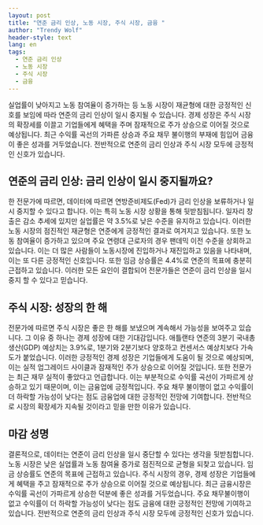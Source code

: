 ```yaml
---
layout: post
title: "연준 금리 인상, 노동 시장, 주식 시장, 금융 "
author: "Trendy Wolf"
header-style: text
lang: en
tags:
  - 연준 금리 인상
  - 노동 시장
  - 주식 시장
  - 금융
---
```


실업률이 낮아지고 노동 참여율이 증가하는 등 노동 시장이 재균형에 대한 긍정적인 신호를 보임에 따라 연준의 금리 인상이 일시 중지될 수 있습니다. 경제 성장은 주식 시장의 확장세를 이끌고 기업들에게 혜택을 주며 잠재적으로 주가 상승으로 이어질 것으로 예상됩니다. 최근 수익률 곡선의 가파른 상승과 주요 채무 불이행의 부재에 힘입어 금융이 좋은 성과를 거두었습니다. 전반적으로 연준의 금리 인상과 주식 시장 모두에 긍정적인 신호가 있습니다. 

## 연준의 금리 인상: 금리 인상이 일시 중지될까요?

한 전문가에 따르면, 데이터에 따르면 연방준비제도(Fed)가 금리 인상을 보류하거나 일시 중지할 수 있다고 합니다. 이는 특히 노동 시장 상황을 통해 뒷받침됩니다. 일자리 창출은 감소 추세에 있지만 실업률은 약 3.5%로 낮은 수준을 유지하고 있습니다. 이러한 노동 시장의 점진적인 재균형은 연준에게 긍정적인 결과로 여겨지고 있습니다. 또한 노동 참여율이 증가하고 있으며 주요 연령대 근로자의 경우 팬데믹 이전 수준을 상회하고 있습니다. 이는 더 많은 사람들이 노동시장에 진입하거나 재진입하고 있음을 나타내며, 이는 또 다른 긍정적인 신호입니다. 또한 임금 상승률은 4.4%로 연준의 목표에 충분히 근접하고 있습니다. 이러한 모든 요인이 결합되어 전문가들은 연준이 금리 인상을 일시 중지 할 수 있다고 믿습니다. 

## 주식 시장: 성장의 한 해

전문가에 따르면 주식 시장은 좋은 한 해를 보냈으며 계속해서 가능성을 보여주고 있습니다. 그 이유 중 하나는 경제 성장에 대한 기대감입니다. 애틀랜타 연준의 3분기 국내총생산(GDP) 예상치는 3.9%로, 1분기와 2분기보다 양호하고 컨센서스 예상치보다 가속도가 붙었습니다. 이러한 긍정적인 경제 성장은 기업들에게 도움이 될 것으로 예상되며, 이는 실적 업그레이드 사이클과 잠재적인 주가 상승으로 이어질 것입니다. 또한 전문가는 최근 재무 실적이 좋았다고 언급합니다. 이는 부분적으로 수익률 곡선이 가파르게 상승하고 있기 때문이며, 이는 금융업에 긍정적입니다. 주요 채무 불이행이 없고 수익률이 더 하락할 가능성이 낮다는 점도 금융업에 대한 긍정적인 전망에 기여합니다. 전반적으로 시장의 확장세가 지속될 것이라고 믿을 만한 이유가 있습니다. 

## 마감 성명

결론적으로, 데이터는 연준이 금리 인상을 일시 중단할 수 있다는 생각을 뒷받침합니다. 노동 시장은 낮은 실업률과 노동 참여율 증가로 점진적으로 균형을 되찾고 있습니다. 임금 상승률도 연준의 목표에 근접하고 있습니다. 주식 시장의 경우, 경제 성장은 기업들에게 혜택을 주고 잠재적으로 주가 상승으로 이어질 것으로 예상됩니다. 최근 금융시장은 수익률 곡선이 가파르게 상승한 덕분에 좋은 성과를 거두었습니다. 주요 채무불이행이 없고 수익률이 더 하락할 가능성이 낮다는 점도 금융에 대한 긍정적인 전망에 기여하고 있습니다. 전반적으로 연준의 금리 인상과 주식 시장 모두에 긍정적인 신호가 있습니다. 
